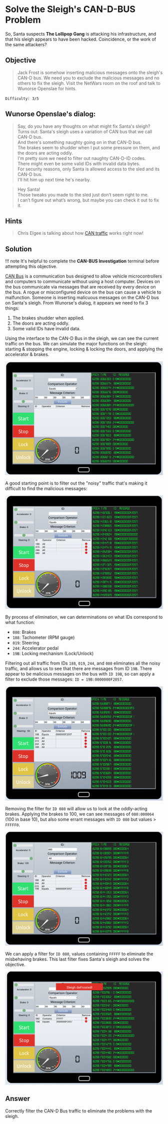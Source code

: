 # Solve the Sleigh's CAN-D-BUS Problem

So, Santa suspects **The Lollipop Gang** is attacking his infrastructure, and that his sleigh appears to have been hacked. Coincidence, or the work of the same attackers?

## Objective

> Jack Frost is somehow inserting malicious messages onto the sleigh's CAN-D bus. We need you to exclude the malicious messages and no others to fix the sleigh. Visit the NetWars room on the roof and talk to Wunorse Openslae for hints.<br>

`Difficulty: 3/5`

## Wunorse Openslae's dialog:
> Say, do you have any thoughts on what might fix Santa's sleigh?<br>
> Turns out: Santa's sleigh uses a variation of CAN bus that we call CAN-D bus.<br>
> And there's something naughty going on in that CAN-D bus.<br>
> The brakes seem to shudder when I put some pressure on them, and the doors are acting oddly.<br>
> I'm pretty sure we need to filter out naughty CAN-D-ID codes.<br>
> There might even be some valid IDs with invalid data bytes.<br>
> For security reasons, only Santa is allowed access to the sled and its CAN-D bus.<br>
> I'll hit him up next time he's nearby.<br>

> Hey Santa!<br>
> Those tweaks you made to the sled just don’t seem right to me.<br>
> I can’t figure out what’s wrong, but maybe you can check it out to fix it.<br>

## Hints
> Chris Elgee is talking about how [CAN traffic](https://www.youtube.com/watch?v=96u-uHRBI0I) works right now!</br>

## Solution

!!! note
    It's helpful to complete the **CAN-BUS Investigation** terminal before attempting this objective.

[CAN Bus](https://en.wikipedia.org/wiki/CAN_bus) is a communication bus designed to allow vehicle microcontrollers and computers to communicate without using a host computer. Devices on the bus communicate via messages that are received by every device on the bus. A rogue or misconfigured device on the bus can cause a vehicle to malfunction. Someone is inserting malicuous messages on the CAN-D bus on Santa's sleigh. From Wunorse's dialog, it appears we need to fix 3 things:

1. The brakes shudder when applied.
2. The doors are acting oddly.
3. Some valid IDs have invalid data.

Using the interface to the CAN-D Bus in the sleigh, we can see the current traffic on the bus. We can simulate the major functions on the sleigh: starting & stopping the engine, locking & locking the doors, and applying the accelerator & brakes. 

![CAN-D Bus interface](../img/7/o7-1.png)

A good starting point is to filter out the "noisy" traffic that's making it difficult to find the malicious messages:

![CAN-D Bus filters #1](../img/7/o7-2.png)

By process of elimination, we can determinations on what IDs correspond to what function:

- `080`: Brakes
- `188`: Tachometer (RPM gauge)
- `019`: Steering
- `244`: Accelerator pedal
- `19B`: Locking mechanism (Lock/Unlock)

Filtering out all traffic from IDs `188`, `019`, `244`, and `080` eliminates all the noisy traffic, and allows us to see that there are messages from ID `19B`. There appear to be malicious messages on the bus with `ID 19B`, so can apply a filter to exclude those messages: `ID = 19B:0000000F2057`.

![CAN-D Bus filter #2](../img/7/o7-3.png)

Removing the filter for `ID 080` will allow us to look at the oddly-acting brakes. Applying the brakes to 100, we can see messages of `080:000064` (100 in base 10), but also some errant messages with `ID 080` but values > `FFFFF0`. 

![CAN-D Bus bad brake messages](../img/7/o7-4.png)

We can apply a filter for `ID 080`, values containing `FFFFF` to eliminate the misbehaving brakes. This last filter fixes Santa's sleigh and solves the objective.

![CAN-D Bus filter #3](../img/7/o7-5.png)

## Answer
Correctly filter the CAN-D Bus traffic to eliminate the problems with the sleigh.
